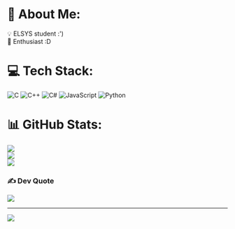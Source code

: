 # 💫 About Me:
💡 ELSYS student :')<br>🧠 Enthusiast :D


# 💻 Tech Stack:
![C](https://img.shields.io/badge/c-%2300599C.svg?style=for-the-badge&logo=c&logoColor=white) ![C++](https://img.shields.io/badge/c++-%2300599C.svg?style=for-the-badge&logo=c%2B%2B&logoColor=white) ![C#](https://img.shields.io/badge/c%23-%23239120.svg?style=for-the-badge&logo=c-sharp&logoColor=white) ![JavaScript](https://img.shields.io/badge/javascript-%23323330.svg?style=for-the-badge&logo=javascript&logoColor=%23F7DF1E) ![Python](https://img.shields.io/badge/python-3670A0?style=for-the-badge&logo=python&logoColor=ffdd54)
# 📊 GitHub Stats:
![](https://github-readme-stats.vercel.app/api?username=dimitarNzhelev&theme=dark&hide_border=false&include_all_commits=true&count_private=true)<br/>
![](https://github-readme-streak-stats.herokuapp.com/?user=dimitarNzhelev&theme=dark&hide_border=false)<br/>
![](https://github-readme-stats.vercel.app/api/top-langs/?username=dimitarNzhelev&theme=dark&hide_border=false&include_all_commits=true&count_private=true&layout=compact)

### ✍️ Dev Quote
![](https://quotes-github-readme.vercel.app/api?type=horizontal&theme=radical)

---
[![](https://visitcount.itsvg.in/api?id=dimitarNzhelev&icon=0&color=0)](https://visitcount.itsvg.in)
